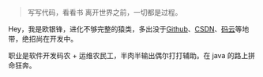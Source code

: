 > 写写代码，看看书
> 离开世界之前，一切都是过程。

Hey，我是欧银锋，进化不够完整的猿类，多出没于[Github](https://github.com/Oumuv)、[CSDN](https://blog.csdn.net/oumuv)、[码云](https://gitee.com/oumuv/projects)等地带，绝招尚在开发中。

职业是软件开发码农 + 运维农民工，半肉半输出偶尔打打辅助。在 java 的路上拼命狂奔。



